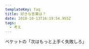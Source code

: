 ```yaml
---
templateKey: faq
title: 好きな言葉は？
date: 2018-10-13T16:19:54.955Z
tags:
  - 考え
---
```

ベケットの「次はもっと上手く失敗しろ」
